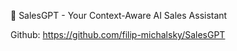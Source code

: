 🤖 SalesGPT - Your Context-Aware AI Sales Assistant

Github: https://github.com/filip-michalsky/SalesGPT